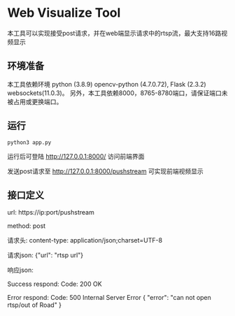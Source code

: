 # Web Visualize Tool
本工具可以实现接受post请求，并在web端显示请求中的rtsp流，最大支持16路视频显示

## 环境准备
本工具依赖环境 python (3.8.9) opencv-python (4.7.0.72), Flask (2.3.2) websockets(11.0.3)。
另外，本工具依赖8000，8765-8780端口，请保证端口未被占用或更换端口。

## 运行
```shell
python3 app.py
```
运行后可登陆 http://127.0.0.1:8000/ 访问前端界面

发送post请求至 http://127.0.0.1:8000/pushstream 可实现前端视频显示

## 接口定义
url: https://ip:port/pushstream

method: post

请求头: content-type: application/json;charset=UTF-8

请求json: {"url": "rtsp url"}

响应json:

Success respond: Code: 200 OK

Error respond: Code: 500 Internal Server Error
{ "error": "can not open rtsp/out of Road" }